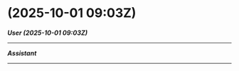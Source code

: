 <!-- Generated by SpecStory -->

<!-- vscode Session a443b08d-4f52-424d-9d49-3bc8dab40e2f (2025-10-01 09:03Z) -->

#  (2025-10-01 09:03Z)

_**User (2025-10-01 09:03Z)**_



---

_**Assistant**_



---


